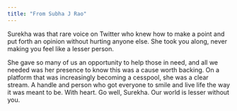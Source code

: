 ```yaml
---
title: "From Subha J Rao"
---
```


Surekha was that rare voice on Twitter who knew how to make a point and put forth an opinion without hurting anyone else. She took you along, never making you feel like a lesser person.

She gave so many of us an opportunity to help those in need, and all we needed was her presence to know this was a cause worth backing. On a platform that was increasingly becoming a cesspool, she was a clear stream. A handle and person who got everyone to smile and live life the way it was meant to be. With heart. Go well, Surekha. Our world is lesser without you.
